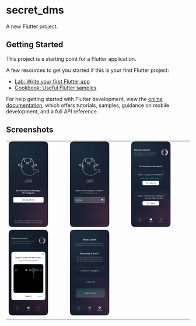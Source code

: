 # secret_dms

A new Flutter project.

## Getting Started

This project is a starting point for a Flutter application.

A few resources to get you started if this is your first Flutter project:

- [Lab: Write your first Flutter app](https://docs.flutter.dev/get-started/codelab)
- [Cookbook: Useful Flutter samples](https://docs.flutter.dev/cookbook)

For help getting started with Flutter development, view the
[online documentation](https://docs.flutter.dev/), which offers tutorials,
samples, guidance on mobile development, and a full API reference.

## Screenshots


|   |   |   |   
|---|---|---|
| <img src='./public/images/1.png' style="width:70%"></img>  | <img src='./public/images/2.png' style="width:70%"></img>   |  <img src='./public/images/3a.png' style="width:70%"></img>  | <img src='./public/images/3b.png' style="width:70%"></img>   | <img src='./public/images/4.png' style="width:70%"></img>   |
|  <img src='./public/images/5.png' style="width:70%"></img>  | <img src='./public/images/6.png' style="width:70%"></img>  |   |   |   |
|   |   |   |   |   |